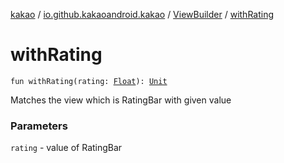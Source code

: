 [kakao](../../index.md) / [io.github.kakaoandroid.kakao](../index.md) / [ViewBuilder](index.md) / [withRating](./with-rating.md)

# withRating

`fun withRating(rating: `[`Float`](https://kotlinlang.org/api/latest/jvm/stdlib/kotlin/-float/index.html)`): `[`Unit`](https://kotlinlang.org/api/latest/jvm/stdlib/kotlin/-unit/index.html)

Matches the view which is RatingBar with given value

### Parameters

`rating` - value of RatingBar